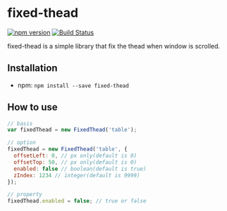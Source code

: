 # fixed-thead
[![npm version](https://badge.fury.io/js/fixed-thead.svg)](https://badge.fury.io/js/fixed-thead)
[![Build Status](https://travis-ci.org/sunya9/fixed-thead.svg?branch=master)](https://travis-ci.org/sunya9/fixed-thead)

fixed-thead is a simple library that fix the thead when window is scrolled.

## Installation

* npm: `npm install --save fixed-thead`

## How to use

```javascript
// basis
var fixedThead = new FixedThead('table');

// option
fixedThead = new FixedThead('table', {
  offsetLeft: 0, // px only(default is 0)
  offsetTop: 50, // px only(default is 0)
  enabled: false // boolean(default is true)
  zIndex: 1234 // integer(default is 9999)
});

// property
fixedThead.enabled = false; // true or false
```
